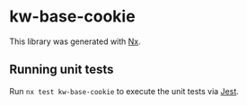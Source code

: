 # kw-base-cookie

This library was generated with [Nx](https://nx.dev).


## Running unit tests

Run `nx test kw-base-cookie` to execute the unit tests via [Jest](https://jestjs.io).


